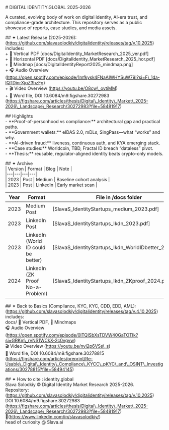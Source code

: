 \# DIGITAL IDENTITY.GLOBAL  2025-2026

A curated, evolving body of work on digital identity, AI-era trust, and compliance-grade architecture. This repository serves as a public showcase of reports, case studies, and media assets.

\#\# ✦ Latest Release (2025-2026): (https://github.com/slavasolodkiy/digitalidentity/releases/tag/v.10.2025) includes:  
\+ 📄 Vertical PDF \[docs/DigitalIdentity\_MarketResearch\_2025\_ver.pdf\]    
\+ 📄 Horizontal PDF \[docs/DigitalIdentity\_MarketResearch\_2025\_hor.pdf\]    
\+ 🧠 Mindmap \[docs/DigitalIdentityReport2025\_mindmap.png\]  
\+ 🎧 Audio Overview (https://open.spotify.com/episode/1mfkysk4FNaAIWHYSuW79I?si=F\_1da-IQTDinrXjqZ3hzFg)    
\+ 🎬 Video Overview (https://youtu.be/O8cw\_ovtiMM)  
\+ 📄 Word file, DOI 10.6084/m9.figshare.30272983 (https://figshare.com/articles/thesis/Digital\_Identity\_Market\_2025-2026\_Landscape\_Research/30272983?file=58481917) 

\#\# Highlights  
\- \*\*Proof-of-personhood vs compliance:\*\* architectural gap and practical paths.  
\- \*\*Government wallets:\*\* eIDAS 2.0, mDLs, SingPass—what “works” and why.  
\- \*\*AI-driven fraud:\*\* liveness, continuous auth, and KYA emerging stack.  
\- \*\*Case studies:\*\* Worldcoin, TBD, Fractal ID breach “dataless” pivot.  
\- \*\*Thesis:\*\* reusable, regulator-aligned identity beats crypto-only models.

\#\# ✦ Archive  
| Version | Format | Blog | Note |  
|---|---|---|---|  
| 2023 | Post | Medium | Baseline cohort analysis |  
| 2023 | Post | Linkedin | Early market scan |

| Year | Format | File in /docs folder |  
|------|--------|------|  
| 2023 | Medium Post | \[SlavaS\_IdentityStartups\_medium\_2023.pdf\] |  
| 2023 | LinkedIn Post | \[SlavaS\_IdentityStartups\_Ikdn\_2023.pdf\] |  
| 2023 | LinkedIn (World ID could be better) | \[SlavaS\_IdentityStartups\_Ikdn\_WorldIDbetter\_2023.pdf\] |  
| 2024 | LinkedIn (ZK Proof No-a-Problem) | \[SlavaS\_IdentityStartups\_Ikdn\_ZKproof\_2024.pdf\] |

\#\# ✦ Back to Basics (Compliance, KYC, KYC, CDD, EDD, AML): (https://github.com/slavasolodkiy/digitalidentity/releases/tag/v.4.10.2025) includes:  
docs/  📄 Vertical PDF, 🧠 Mindmaps  
🎧 Audio Overview (https://open.spotify.com/episode/0lTQISbXsTDVW40GaTOTIk?si=GRKm\_rvNS1WCkX-2c0vgvw)    
🎬 Video Overview (https://youtu.be/nyl2p6VSs\_s)  
📄 Word file, DOI 10.6084/m9.figshare.30278815 (https://figshare.com/articles/preprint/Re-Usable\_Digital\_Identity\_Compliance\_KYCC\_pKYC\_and\_OSINT\_Investigations/30278815?file=58494145)

\#\# ✦ How to cite : identity.global  
Slava Solodkiy © Digital Identity Market Research 2025-2026.    
Repository: (https://github.com/slavasolodkiy/digitalidentity/releases/tag/v.10.2025)  
DOI 10.6084/m9.figshare.30272983 (https://figshare.com/articles/thesis/Digital\_Identity\_Market\_2025-2026\_Landscape\_Research/30272983?file=58481917)  
🔗(https://www.linkedin.com/in/slavasolodkiy/)    
head of curiosity @ Slava.ai